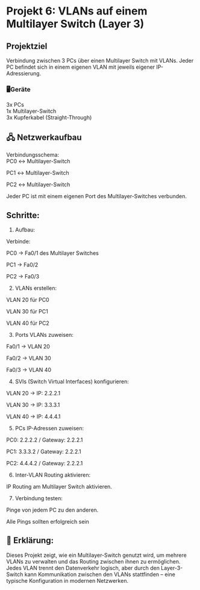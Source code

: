 # Projekt 6: VLANs auf einem Multilayer Switch (Layer 3)

## Projektziel
Verbindung zwischen 3 PCs über einen Multilayer Switch mit VLANs. Jeder PC befindet sich in einem eigenen VLAN mit jeweils eigener IP-Adressierung.




### 🖥️Geräte

3x PCs	   
1x Multilayer-Switch	    
3x Kupferkabel (Straight-Through)


## 🖧 Netzwerkaufbau
Verbindungsschema:    
PC0 ↔ Multilayer-Switch

PC1 ↔ Multilayer-Switch

PC2 ↔ Multilayer-Switch

Jeder PC ist mit einem eigenen Port des Multilayer-Switches verbunden.



## Schritte:
1) Aufbau:

Verbinde:

PC0 → Fa0/1 des Multilayer Switches

PC1 → Fa0/2

PC2 → Fa0/3

2) VLANs erstellen:

VLAN 20 für PC0

VLAN 30 für PC1

VLAN 40 für PC2

3) Ports VLANs zuweisen:

Fa0/1 → VLAN 20

Fa0/2 → VLAN 30

Fa0/3 → VLAN 40

4) SVIs (Switch Virtual Interfaces) konfigurieren:

VLAN 20 → IP: 2.2.2.1

VLAN 30 → IP: 3.3.3.1

VLAN 40 → IP: 4.4.4.1

5) PCs IP-Adressen zuweisen:

PC0: 2.2.2.2 / Gateway: 2.2.2.1

PC1: 3.3.3.2 / Gateway: 2.2.2.1

PC2: 4.4.4.2 / Gateway: 2.2.2.1


6) Inter-VLAN Routing aktivieren:

IP Routing am Multilayer Switch aktivieren.

7) Verbindung testen:

Pinge von jedem PC zu den anderen.

Alle Pings sollten erfolgreich sein





## 📝 Erklärung:
Dieses Projekt zeigt, wie ein Multilayer-Switch genutzt wird, um mehrere VLANs zu verwalten und das Routing zwischen ihnen zu ermöglichen. Jedes VLAN trennt den Datenverkehr logisch, aber durch den Layer-3-Switch kann Kommunikation zwischen den VLANs stattfinden – eine typische Konfiguration in modernen Netzwerken.
